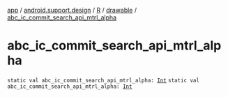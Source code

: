 [app](../../../index.md) / [android.support.design](../../index.md) / [R](../index.md) / [drawable](index.md) / [abc_ic_commit_search_api_mtrl_alpha](.)

# abc_ic_commit_search_api_mtrl_alpha

`static val abc_ic_commit_search_api_mtrl_alpha: `[`Int`](https://kotlinlang.org/api/latest/jvm/stdlib/kotlin/-int/index.html)
`static val abc_ic_commit_search_api_mtrl_alpha: `[`Int`](https://kotlinlang.org/api/latest/jvm/stdlib/kotlin/-int/index.html)